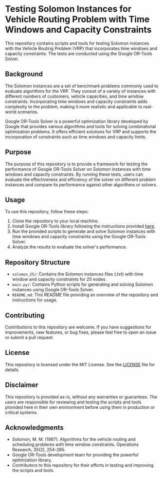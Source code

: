 # Testing Solomon Instances for Vehicle Routing Problem with Time Windows and Capacity Constraints

This repository contains scripts and tools for testing Solomon instances with the Vehicle Routing Problem (VRP) that incorporates time windows and capacity constraints. The tests are conducted using the Google OR-Tools Solver.

## Background

The Solomon instances are a set of benchmark problems commonly used to evaluate algorithms for the VRP. They consist of a variety of instances with different numbers of customers, vehicle capacities, and time window constraints. Incorporating time windows and capacity constraints adds complexity to the problem, making it more realistic and applicable to real-world scenarios.

Google OR-Tools Solver is a powerful optimization library developed by Google that provides various algorithms and tools for solving combinatorial optimization problems. It offers efficient solutions for VRP and supports the incorporation of constraints such as time windows and capacity limits.

## Purpose

The purpose of this repository is to provide a framework for testing the performance of Google OR-Tools Solver on Solomon instances with time windows and capacity constraints. By running these tests, users can evaluate the effectiveness and efficiency of the solver on different problem instances and compare its performance against other algorithms or solvers.

## Usage

To use this repository, follow these steps:

1. Clone the repository to your local machine.
2. Install Google OR-Tools library following the instructions provided [here](https://developers.google.com/optimization/install).
3. Run the provided scripts to generate and solve Solomon instances with time windows and capacity constraints using the Google OR-Tools Solver.
4. Analyze the results to evaluate the solver's performance.

## Repository Structure

- `solomon_25/`: Contains the Solomon instances files (.txt) with time window and capacity constraints for 25 nodes.
- `main.py/`: Contains Python scripts for generating and solving Solomon instances using Google OR-Tools Solver.
- `README.md`: This README file providing an overview of the repository and instructions for usage.

## Contributing

Contributions to this repository are welcome. If you have suggestions for improvements, new features, or bug fixes, please feel free to open an issue or submit a pull request.

## License

This repository is licensed under the MIT License. See the [LICENSE](LICENSE) file for details.

## Disclaimer

This repository is provided as-is, without any warranties or guarantees. The users are responsible for reviewing and testing the scripts and tools provided here in their own environment before using them in production or critical systems.

## Acknowledgments

- Solomon, M. M. (1987). Algorithms for the vehicle routing and scheduling problems with time window constraints. Operations Research, 35(2), 254-265.
- Google OR-Tools development team for providing the powerful optimization library.
- Contributors to this repository for their efforts in testing and improving the scripts and tools.
